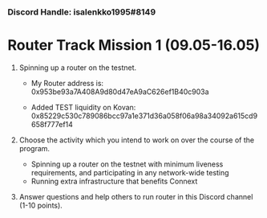 ### Discord Handle: isalenkko1995#8149
# Router Track Mission 1 (09.05-16.05)

1) Spinning up a router on the testnet.

    - My Router address is: 0x953be93a7A408A9d80d47eA9aC626ef1B40c903a



    - Added TEST liquidity on Kovan: 0x85229c530c789086bcc97a1e371d36a058f06a98a34092a615cd9658f777ef14

     
2) Choose the activity which you intend to work on over the course of the program.

    - Spinning up a router on the testnet with minimum liveness requirements, and participating in any network-wide testing
    - Running extra infrastructure that benefits Connext

3) Answer questions and help others to run router in this Discord channel (1-10 points).
  
